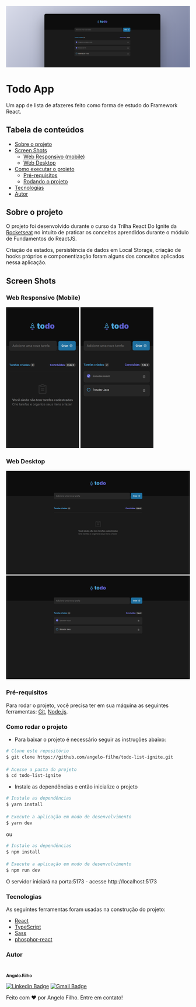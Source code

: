 ![Todo App Banner](./assets/todoapp.png)

# Todo App

Um app de lista de afazeres feito como forma de estudo do Framework React.

## Tabela de conteúdos

- [Sobre o projeto](#sobre-o-projeto)
- [Screen Shots](#screen-shots)
  - [Web Responsivo (mobile)](#web-responsivo-mobile)
  - [Web Desktop](#web-desktop)
- [Como executar o projeto](#como-executar-o-projeto)
  - [Pré-requisitos](#pré-requisitos)
  - [Rodando o projeto](#rodando-o-projeto)
- [Tecnologias](#tecnologias)
- [Autor](#autor)

## Sobre o projeto

O projeto foi desenvolvido durante o curso da Trilha React Do Ignite da [Rocketseat](https://www.rocketseat.com.br/ignite#trilhas)
no intuito de praticar os conceitos aprendidos durante o módulo de Fundamentos
do ReactJS.

Criação de estados, persistência de dados em Local Storage, criação de hooks
próprios e componentização foram alguns dos conceitos aplicados nessa aplicação.

## Screen Shots

### Web Responsivo (Mobile)

<p>
  <img src="./assets/todo-mobile.png" alt="Screen shot do app todo na versão mobile sem tarefas" title="Versão web responsivo (mobile) do app sem tarefas" width="200px"/>
  
  <img src="./assets/todo-mobile-filled.png" alt="Screen shot do app todo na versão mobile com tarefas" title="Versão web responsivo (mobile) do app com tarefas" width="200px"/>
</p>

### Web Desktop

  <img src="./assets/todo-desktop.png" alt="Screen shot do app todo na versão desktop sem tarefas" title="Versão web desktop do app desktop sem tarefas" width="620px"/>
  
  <img src="./assets/todo-desktop-filled.png" alt="Screen shot do app todo na versão desktop com tarefas" title="Versão web desktop do app desktop com tarefas" width="620px">

### Pré-requisitos

Para rodar o projeto, você precisa ter em sua máquina as seguintes ferramentas:
[Git](https://git-scm.com), [Node.js](https://nodejs.org/en/).

### Como rodar o projeto

- Para baixar o projeto é necessário seguir as instruções abaixo:

```bash
# Clone este repositório
$ git clone https://github.com/angelo-filho/todo-list-ignite.git

# Acesse a pasta do projeto
$ cd todo-list-ignite

```

- Instale as dependências e então inicialize o projeto

```bash
# Instale as dependências
$ yarn install

# Execute a aplicação em modo de desenvolvimento
$ yarn dev

```

ou

```bash
# Instale as dependências
$ npm install

# Execute a aplicação em modo de desenvolvimento
$ npm run dev
```

O servidor iniciará na porta:5173 - acesse http://localhost:5173

### Tecnologias

As seguintes ferramentas foram usadas na construção do projeto:

- [React](https://pt-br.reactjs.org/)
- [TypeScript](https://www.typescriptlang.org/)
- [Sass](https://sass-lang.com/)
- [phosphor-react](https://github.com/phosphor-icons/react)

### Autor

<a href="https://github.com/angelo-filho">
  <img style="border-radius: 50%;" src="https://github.com/angelo-filho.png" width="100px;" alt=""/>
  <br />
  <sub><b>Angelo Filho</b></sub>
</a>

[![Linkedin Badge](https://img.shields.io/badge/-Angelo-blue?style=flat-square&logo=Linkedin&logoColor=white&link=https://www.linkedin.com/in/angelo-filho-4a44a8190/)](https://www.linkedin.com/in/angelo-filho-4a44a8190/)
[![Gmail Badge](https://img.shields.io/badge/-angelo.filho06@gmail.com-c14438?style=flat-square&logo=Gmail&logoColor=white&link=mailto:angelo.filho06@gmail.com)](mailto:angelo.filho06@gmail.com)

Feito com ❤️ por Angelo Filho. Entre em contato!
